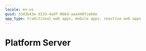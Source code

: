 ```yaml
---
locale: en-us
guid: 33d2b43e-d133-4adf-866d-aaa440fce6de
app_type: traditional web apps, mobile apps, reactive web apps
---
```


<div class="hidden"><h1>Platform Server</h1></div> 
